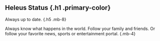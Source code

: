 ## Heleus Status {.h1 .primary-color}
Always up to date. {.h5 .mb-8}

Always know what happens in the world. Follow your family and friends. Or
follow your favorite news, sports or entertainment portal. {.mb-4}
